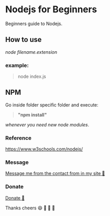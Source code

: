 # Nodejs for Beginners

Beginners guide to Nodejs.

## How to use
_node filename.extension_

### example:

> node index.js

## NPM

Go inside folder specific folder and execute:
> __"npm install"__

*whenever you need new node modules*.

### Reference
https://www.w3schools.com/nodejs/

### Message
<a href="http://bivek.ca" target="_blank" title="Contact Form">Message me from the contact from in my site :love_letter:</a>

### Donate
<a href="https://www.paypal.me/bivek/5" target="_blank" title="Donation me">Donate :gift_heart:</a>

Thanks cheers :smile: :gift_heart: :love_letter: :rose:
